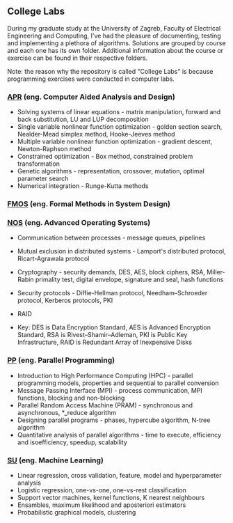 ## College Labs

During my graduate study at the University of Zagreb, Faculty of Electrical Engineering and Computing,
I've had the pleasure of documenting, testing and implementing a plethora of algorithms. Solutions are grouped
by course and each one has its own folder. Additional information about the course or exercise can be found in
their respective folders.

Note: the reason why the repository is called "College Labs" is because programming exercises were conducted in
computer labs.


### [APR](http://www.fer.unizg.hr/en/course/apr) (eng. Computer Aided Analysis and Design)

* Solving systems of linear equations - matrix manipulation, forward and back substitution, LU and LUP decomposition
* Single variable nonlinear function optimization - golden section search, Nealder-Mead simplex method, Hooke-Jeeves method
* Multiple variable nonlinear function optimization - gradient descent, Newton-Raphson method
* Constrained optimization - Box method, constrained problem transformation
* Genetic algorithms - representation, crossover, mutation, optimal parameter search
* Numerical integration - Runge-Kutta methods

### [FMOS](http://www.fer.unizg.hr/en/course/fmisd) (eng. Formal Methods in System Design)

### [NOS](http://www.fer.unizg.hr/en/course/aos) (eng. Advanced Operating Systems)

* Communication between processes - message queues, pipelines
* Mutual exclusion in distributed systems - Lamport's distributed protocol, Ricart-Agrawala protocol
* Cryptography - security demands, DES, AES, block ciphers, RSA, Miller-Rabin primality test, digital envelope, signature and seal, hash functions
* Security protocols - Diffie-Hellman protocol, Needham–Schroeder protocol, Kerberos protocols, PKI
* RAID

* Key: DES is Data Encryption Standard, AES is Advanced Encryption Standard, RSA is Rivest–Shamir–Adleman, PKI is Public Key Infrastructure, RAID is Redundant Array of Inexpensive Disks

### [PP](http://www.fer.unizg.hr/en/course/parpro) (eng. Parallel Programming)

* Introduction to High Performance Computing (HPC) - parallel programming models, properties and sequential to parallel conversion
* Message Passing Interface (MPI) - process communication, MPI functions, blocking and non-blocking
* Parallel Random Access Machine (PRAM) - synchronous and asynchronous, *_reduce algorithm
* Designing parallel programs - phases, hypercube algorithm, N-tree algorithm
* Quantitative analysis of parallel algorithms - time to execute, efficiency and isoefficiency, speedup, scalability

### [SU](http://www.fer.unizg.hr/en/course/su) (eng. Machine Learning)

* Linear regression, cross validation, feature, model and hyperparameter analysis
* Logistic regression, one-vs-one, one-vs-rest classification
* Support vector machines, kernel functions, K nearest neighbours
* Ensambles, maximum likelihood and aposteriori estimators
* Probabilistic graphical models, clustering
